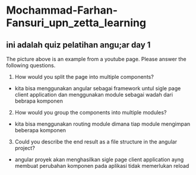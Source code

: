 # Mochammad-Farhan-Fansuri_upn_zetta_learning
## ini adalah quiz pelatihan angu;ar day 1
The picture above is an example from a youtube page. Please answer the following questions.
1. How would you split the page into multiple components?
- kita bisa menggunakan angular sebagai framework untul sigle page client application dan menggunakan module sebagai wadah dari bebrapa komponen
2. How would you group the components into multiple modules?
- kita bisa menggunakan routing module dimana tiap module mengimpan beberapa komponen
3. Could you describe the end result as a file structure in the angular project?
- angular proyek akan menghasilkan sigle page client application ayng membuat perubahan komponen pada aplikasi tidak memerlukan reload


